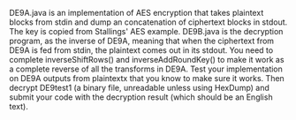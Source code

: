 DE9A.java is an implementation of AES encryption that takes plaintext blocks from 
stdin and dump an concatenation of ciphertext blocks in stdout.  The key is 
copied from Stallings' AES example.  DE9B.java is the decryption program, as the
inverse of DE9A, meaning that when the ciphertext from DE9A is fed from stdin, 
the plaintext comes out in its stdout.  You need to complete inverseShiftRows() 
and inverseAddRoundKey() to make it work as a complete reverse of all the transforms 
in DE9A.  Test your implementation on DE9A outputs from plaintextx that you know 
to make sure it works.  Then decrypt DE9test1 (a binary file, unreadable unless 
using HexDump) and submit your code with the decryption result (which should be 
an English text).